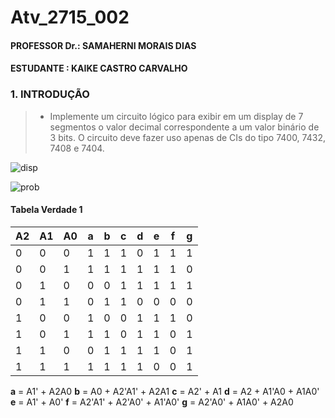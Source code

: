 # Atv_2715_002
#### PROFESSOR Dr.: SAMAHERNI MORAIS DIAS 
#### ESTUDANTE    : KAIKE CASTRO CARVALHO



### 1. INTRODUÇÃO

> - Implemente um circuito lógico para exibir em um display de 7 segmentos o valor decimal
correspondente a um valor binário de 3 bits. O circuito deve fazer uso apenas de CIs do tipo
7400, 7432, 7408 e 7404.


![disp](https://user-images.githubusercontent.com/42541528/62086978-7dcbd800-b236-11e9-932a-6ee290b8c627.png)

![prob](https://user-images.githubusercontent.com/42541528/62086997-88866d00-b236-11e9-9756-0626e24ee752.png)

#### Tabela Verdade 1

A2| A1| A0| a | b | c | d | e | f | g
--|---|---|---|---|---|---|---|---|---
0 | 0 | 0 | 1 | 1 | 1 | 0 | 1 | 1 | 1
0 | 0 | 1 | 1 | 1 | 1 | 1 | 1 | 1 | 0
0 | 1 | 0 | 0 | 0 | 1 | 1 | 1 | 1 | 1
0 | 1 | 1 | 0 | 1 | 1 | 0 | 0 | 0 | 0
1 | 0 | 0 | 1 | 0 | 0 | 1 | 1 | 1 | 0
1 | 0 | 1 | 1 | 1 | 0 | 1 | 1 | 0 | 1
1 | 1 | 0 | 0 | 1 | 1 | 1 | 1 | 0 | 1
1 | 1 | 1 | 1 | 1 | 1 | 1 | 0 | 0 | 1

**a** = A1' + A2A0
**b** = A0 + A2'A1' + A2A1
**c** = A2' + A1
**d** = A2 + A1'A0 + A1A0'
**e** = A1' + A0'
**f** = A2'A1' + A2'A0' + A1'A0'
**g** = A2'A0' + A1A0' + A2A0


